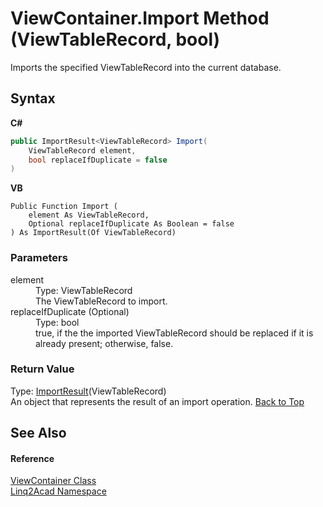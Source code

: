 # ViewContainer.Import Method (ViewTableRecord, bool)
 

Imports the specified ViewTableRecord into the current database.

## Syntax

**C#**<br />
``` C#
public ImportResult<ViewTableRecord> Import(
	ViewTableRecord element,
	bool replaceIfDuplicate = false
)
```

**VB**<br />
``` VB
Public Function Import ( 
	element As ViewTableRecord,
	Optional replaceIfDuplicate As Boolean = false
) As ImportResult(Of ViewTableRecord)
```


### Parameters
<dl><dt>element</dt><dd>Type: ViewTableRecord<br />The ViewTableRecord to import.</dd><dt>replaceIfDuplicate (Optional)</dt><dd>Type: bool<br />true, if the the imported ViewTableRecord should be replaced if it is already present; otherwise, false.</dd></dl>

### Return Value
Type: <a href="T_Linq2Acad_ImportResult_1.md#ImportResultT-Class">ImportResult</a>(ViewTableRecord)<br />An object that represents the result of an import operation.
<a href="#ViewContainerImport-Method-ViewTableRecord-bool">Back to Top</a>

## See Also


#### Reference
<a href="T_Linq2Acad_ViewContainer.md#ViewContainer-Class">ViewContainer Class</a><br /><a href="N_Linq2Acad.md#Linq2Acad-Namespace">Linq2Acad Namespace</a><br />
